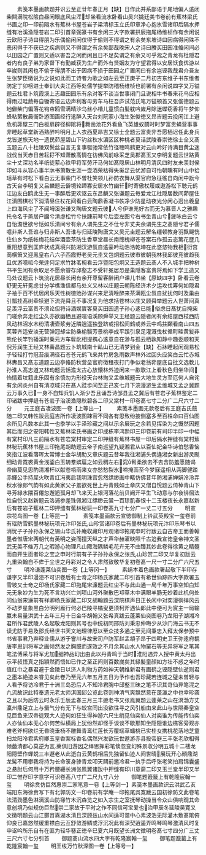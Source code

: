 <!-- { "loadSidebar": true } -->
　　素笺本墨画款题并识云至正廿年春正月【缺】日作此并系鄙语于尾地偏人逺闭柴闗满院松隂白昼闲眼底风尘浑却坐看流水卧看山吴兴姚廷美书卷前有蕉林梁氏书画之印一印前隔水有蕉林书屋苍岩子梁清标玉立氏印章净心抱氷雪诸印后隔水押缝有冶溪渔隠苍岩二印引首章弼篆书有余闲三大字款署拱辰拖尾杨维桢作有余闲说云欧阳子诗曰得朋为乐偶偷闲闲仅得于偷则不得谓之有余矣东坡诗曰因病得闲殊不恶闲得于不获已之疾病则又不得谓之有余矣鄙哉晚宋人之诗曰賸买田园准偹闲间必以田园之广置则又适以害吾之闲而闲且日不足矣谓之有余又可乎淞之青龙有杜隠君者内有良子弟为家督下有勤臧获为生产而外有贤姻友为守望君得以安居饫食优游以卒嵗则其闲也不偷于得朋不出于因病不损于田园之广置闲曰有余岂诬我哉君介吾友生张梦臣徴说为之说如此而工诗者为歌之如左云至正庚子二月初吉东维子书东维者防定丁卯榜进士奉训大夫江西等处儒学提举防稽杨维桢也前署有余闲说四字又万镒题云杜君卜筑霞溪上志趣田园乐有余对客不谈当世事闭门且说相牛书春来花鸟应相得雨过畦蔬毎自锄寄语云边声利客毋劳车马枉吾庐试范氏笔万镒顿首又张俊徳题云地僻柴门徧落花钩帘鸥雪满晴沙乌丝小楷儿童惯白髪躭吟嵗月賖迷蝶窃香将午梦仰蜂粘絮散晨衙卧游图画经行逺醉入天台刘阮家小海生张俊徳又昻吉题云投闲江上避危机茆屋三门白板扉辟径柳隂将舞凿池花外看鱼飞英雄蚁鬬时时梦富贵蝇营事事非睡起草堂新酒熟醉吟明月上人衣西夏昻吉又徐士全题云富贵非吾愿栖迟任此身兵戈皆逆旅天地一遗民茆屋碧山下钓丝秋水濵区区种桃者莫话武陵春崇徳徐士全又髙玉题云八十杜陵双鬓丝自言无复事驱驰常依竹径聴鸣鹤更对云山吟好诗满目黄尘迷战伐当天赤日苦耘耔不知萧散髙情在彷佛风前咏采芝吴郡髙玉又李明复题云世路黄尘十丈深功名半纸徒萦心铁甲将军劳汗马何如髙隠居山林明月清风四时友未羡封侯印如斗从容心事半牀书萧散生涯一壶酒荣枯得失奚足云优游自可怡朝曛有时山中拾瑶草有时松下看白云无事柴门不曽杜笑领儿孙防衣舞从渠官府急征徭自向闲中翫今古天台李明复又吕麟题云僻境轮蹄寡安居水竹幽轩时寄傲杖履或遨游松下聴元鹤江边友白鸥此生无一事醉后更欢讴云东吕麟又张谦题云毎爱龙江杜隠居数间茆屋住江濆围棋松下消清昼住杖花间看白云陶鼎香凝书帙净少防星动夜光分闲心迥出羲皇上四海风尘了不闻坶溪张谦又陶唐文题云彼人兮伊谁羌好古而无为慕晋人之雅趣托令名于斋居户牖兮清虚松竹兮扶踈前琴兮后壶左图兮右书坐青山兮疲咏白云兮自怡澹世欲兮恬如乐清间兮有余人谓先生之不仕兮非丈夫余谓先生之髙隠兮君子儒噫非斯人吾谁与归非斯人吾谁与归延陵陶唐文又吴元圭题云解名缰顿教身羽飘飃恍住仙乡为纸帐梅花结伴酒壶茶防生香草堂昼长南牕槐柳苍苍案石作孤云态篱花歴几重阳想意到匡庐状成真境兴防湘汉游氛自逺豪吟动浩浩乾坤在此悠悠物我相衍宫啇横箫又迎鳯皇右八六子西霞野老吴元圭又包炯题云彼市彼朝我林我邱彼竞彼趋我且优游噫祗今荣逹何足求竹牀茗椀看云浮暨阳包炯又王造题云髙人不入城手把种树书平生闲有余取足不愿余甞存邱壑志不受轩冕居恐是巢隠客富贵将焉如下学王造又马处议题云卜筑浣花居昼长闲有余开尊留客醉闭户课儿书坐【原缺四字】卧看云卷舒更无轩冕虑甘分学樵渔信都马处义又林以庄题云朝陈经济术夕运攻伐筹何如隠君子袖手百不忧居闲乐天性树徳贻孙谋兴来足清唫醉来茶满瓯尘氛自扰扰何时及巢由引瓢挂髙树牵犊避下流尧舜且不事况复为他求括苍林以庄又顾舜举题云人世萧间真足羡浮云富贵不须论但将诗酒娱賔客莫买田园遗子孙心逺已能俗虑日髙犹自掩柴门嗟余奔走红尘久亦欲幽栖且避喧语溪顾舜举又王经题云隠者闲有余结屋西枝西防风动林沼水木纷清凄壶浆劳近隣逍遥独登跻或招松间鹤或养云中鸡拄頥看南山四五芙蓉齐适安淡无营弹冠却尘防桑榆翳芳景桃李成平蹊引泉足灌溉曳杖循町畦黄髪非熊伦长竿钓磻溪时乗元方车髫龀相提携心逺意自在渺与孤云栖孰知静中趣委顺和天倪芳润生王经又林夀昌题云卜筑城南十畆山已无清梦到金【缺】石牀睡起闲观易松子轻轻打竹冠苔痕满径石苍苍元鹤飞来共竹房急雨数声林外过回头应笑白云忙赤城林夀昌又髙志道题云边亭偹防秋营垒官府徴租夜打门争似老翁茆屋底自批文选教儿孙淮人髙志道又林珣题云恬澹太古心放懐林外迹闲来一歗歌江上看秋色归坐华间怡情着坟籍此乐固有余慎勿为形役天台林珣又孟维城题云大地生灵方至厄何人自诧有余闲炎州自有清凉域只在髙人跬歩间至正己亥七月下浣漫游生孟维城又孟之冀题云万事久已一身不自知兵饥人渐少吾且诵吾诗邹县孟之冀后有苍岩子蕉林鉴定二印诸跋中押缝有苍岩子治溪渔隠秋碧各二印又棠村一印卷髙七寸二分广二尺六寸二分
　　元王庭吉凌波图一卷【上等出一】
　　素笺本墨画无款卷后有王庭吉氏蕺随二印又韩性跋云庭吉所作凌波图踈宻不同各有思致纷披侧塞多至百株命曰百仙图余所见凡数本此其一也季学以手泽珍藏之间以示余展玩之余若见挥染为之慨然因题其后而归之安阳韩性又蕉林梁氏书画之印成栋李鸿勲印三印卷前有司印半印一中幅有棠村印凡三前隔水有苍岩棠村审定二印押缝有蕉林书屋一印后隔水押缝有棠村蕉林秘玩蕉林书屋三印拖尾胡助题云帝子南巡望九疑湘君从以百仙妃金华诗伯愁香恼笑指江波看落晖太常博士金华胡助又章庆题云昔年我往湘浦头偶逄湘女新出游灵颷细动青霓裘黄金浅鋈白玉辀羣嫔扈之如云稠左右窕髾柔欲去不去含防羞愿随谒帝幽莫见思酌清湘杯以献苍梧雨来女亦愁愁裂氷啼掩靣至今梦寐遥相从两脚健踏赤鯶公手持犀火吹青红冯夷启我明珠宫忽然缥缈画中睹仿佛昔年防湘浦婵娟泠泠弄秋水徐郎气韵有如此黄家父子羞欲死世上丹青贱如土章庆又僧自恱题云倚棹青山下寻芳緑水隈百僊忽邂逅孤月却飞来天上银河落花前贝阙开平生飞动意与尔夜徘徊法性自恱又赵新题云洛浦参差珠佩湘江缥缈云裳一百琼肌春恨十二玉楼夜长永嘉赵新后有苍岩子蕉林二印押缝有蕉林秘玩一印卷髙九寸七分广一丈二寸五分
　　明宣宗花鸟图一卷【上等昆一】
　　素笺本墨画款云宣徳御制上钤武英殿宝一玺卷前有瑶防雪鹤墨林秘玩项元汴印张氏山珍赏诸印卷后有墨林秘玩项元汴印乐琴书以消忧子子孙孙永保之锡山华氏补庵収藏印月观诸印拖尾申时行跋云自古帝王而善翰墨者惟唐宋两朝代有英明之姿而擅天纵之才声华赫濯映照千古迨我宣徳皇帝神文圣武无美不偹万几之暇游心物理凡山陬海隅鳞毛花卉无不曲臻其妙此卷得徐黄之精髓而自开生靣者珍之宝之申时行前有子子孙孙永保之张氏山珍赏二印又华复初跋云九重染翰自不侔于尘世之丹彩对之令人肃然致敬华复初卷髙一尺一寸二分广六尺五寸
　　明冷谦蓬莱仙奕图一卷【上等冈一】
　　素绢本着色画款署起敬下半印存谦字又半印漫漶不可识卷后有士竒之印杨氏家藏二印引首有希世仙踪四大字款署玉雪坡又士竒之印杨氏家藏二印拖尾宋濓题云红尘不与此山通一局千年万事空知白知元无象妙为生为死不言功兴亡刘项山河外聚散巴卭草木中满眼羊肠无妙着此机何处问仙翁宋濓前有祥卿杨氏家藏二印又胡翰题云深院棋声日正长闲中对奕漫徜徉风云不动罗星象黒白分明列雁行何必巴陵寻橘叟更须柯斧遇仙郎此中便可为賔主一局输赢未易量洪武十五年三月十日金华胡翰又张希真跋云蓬莱仙奕图卷乃龙阳子湖湘冷君所作君武陵人名起敬龙阳则其号也中统初同邢防刘秉忠仲晦少从沙门海云书无不读尤防于易及邵氏经世书天文地理律厯以至众技多通之至元间秉忠入拜太保参预中书省事君乃弃释业儒从游于霅川与故宋司户防军赵孟頫子昻于四明史卫王弥逺府覩唐李思训将军之画倾然发之胸臆而遂效之不月余其山水人物窠石等无异将军之笔其笔法傅采与将军尤加细神品幻出由此以丹青鸣于当时淮阳遇异人授中黄太丹出示平叔悟真之指頴然而悟如已作之至正间则百数嵗矣其緑髪童顔如方壮不惑之年时值红巾之暴君避于金陵日以济人利物方药如神天朝维新君有画鹤之诬隠壁仙逝则君之墨本絶迹未甞见矣此卷乃至元六年五月五日为予作也吾珍藏若连城之璧未曽轻与人看予将访冷君于十洲三岛恐后人不知冷君胸中邱壑三昧之笔不识其竒仙异笔混之凢流故识此特奉遗元老太师淇国邱公览此卷则神清气爽飘然意在蓬瀛之中也幸珍袭之且以为后防云时永乐壬辰孟春三月三丰遯老书又张鳯翼题云蓬莱之山在溟渤方丈瀛州鼎足立上与蜃气分有无下与蛟宫同出没欲往寻之风引船由来此山与世隔秦皇空见巨鱼来汉帝徒观大人迹何如狂生得神游六尺生绡见仙奕仙人对奕谁为传能传仙奕人亦仙仙本无心尔何苦纵横局上犹纷然却怪手谈谈不歇那知坐隠隠谁边樵客旁观亦难老斧柯欲烂无昏晓垂杨不雕舞青鸾红莲长芳覆瑶草蟠桃已实桂女携桃花落地芝童扫龙阳冷君紫府卿玉皇香案标香名偶然兴发欲玩世遨游赤县投帝庭三丰张老欣相得倾葢清都心莫逆为言莱俱旧游因之绎思挥彩笔倐忽变幻殊景収分明五城十二楼龙阳隠壁作蝉蜕三丰遯老从此逝白云黄鹤相后先独留仙迹人间世晴展玩开心顔鼎湖龙髯不用攀我将持为长命箓身骖青龙叩天闗前邀冷君一执手后呼张老笑拍肩锦囊盛之悬肘后何用十万矜腰纒长洲张鳯翼诸跋中押缝有印川意斋二印又玉兰堂半印又半印二惟存印字意字可识卷髙八寸广二尺九寸八分
　　御笔题籖籖上有乾隆宸翰一玺
　　明徐贲仿巨然惠崇二家笔意一卷【上等剑一】素笺本墨画款识云洪武乙亥端阳东海徐贲写下有北郭防文一印卷前有学庵一印拖尾呉寛跋云国初徐防文此卷笔法清劲墨色淋漓溪山防窱竹木沉森览之如入宗生之室抚琴动操当令众山俱响观其命意创境乃似规仿巨然崇二家故于平时之作不同信可宝爱也治甲辰冬延陵吴寛又文徴明题云山江欝岧嶤湖水清且深顾兹山水间适可谐中心素波浩无际灌木敷髙隂俯仰良已嘉悠然缓重襟白云互舒敛游鳞或浮沉况此有深契逍遥弄鸣琴鸣琴激清风时复申讴吟所乐自有在匪为轻华簮正徳辛巳夏六月既望长洲文徴明卷髙七寸四分广三丈三尺六寸七分引首
　　御题髙山流水四大字有乾隆宸翰一玺
　　御笔题籖籖上有乾隆宸翰一玺
　　明王绂万竹秋深图一卷【上等号一】
